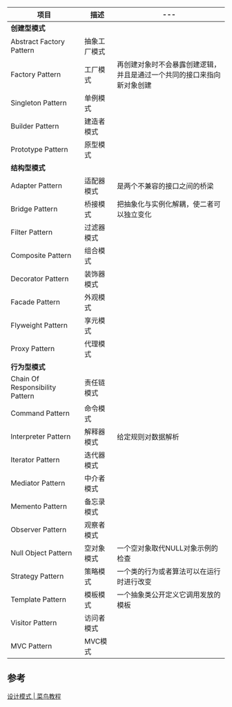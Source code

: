 项目 | 描述 |---
---|---|---
**创建型模式** |
Abstract Factory Pattern | 抽象工厂模式
Factory Pattern | 工厂模式 | 再创建对象时不会暴露创建逻辑，并且是通过一个共同的接口来指向新对象创建
Singleton Pattern | 单例模式
Builder Pattern | 建造者模式
Prototype Pattern | 原型模式
**结构型模式** |
Adapter Pattern | 适配器模式 | 是两个不兼容的接口之间的桥梁
Bridge Pattern | 桥接模式 | 把抽象化与实例化解耦，使二者可以独立变化
Filter Pattern | 过滤器模式
Composite Pattern | 组合模式
Decorator Pattern | 装饰器模式
Facade Pattern | 外观模式
Flyweight Pattern | 享元模式
Proxy Pattern | 代理模式
**行为型模式** |
Chain Of Responsibility Pattern | 责任链模式
Command Pattern | 命令模式
Interpreter Pattern | 解释器模式 | 给定规则对数据解析
Iterator Pattern | 迭代器模式
Mediator Pattern | 中介者模式
Memento Pattern | 备忘录模式
Observer Pattern | 观察者模式
Null Object Pattern | 空对象模式 | 一个空对象取代NULL对象示例的检查
Strategy Pattern | 策略模式 | 一个类的行为或者算法可以在运行时进行改变
Template Pattern | 模板模式 | 一个抽象类公开定义它调用发放的模板
Visitor Pattern | 访问者模式
MVC Pattern | MVC模式


## 参考
[设计模式 | 菜鸟教程](https://www.runoob.com/design-pattern/design-pattern-tutorial.html)